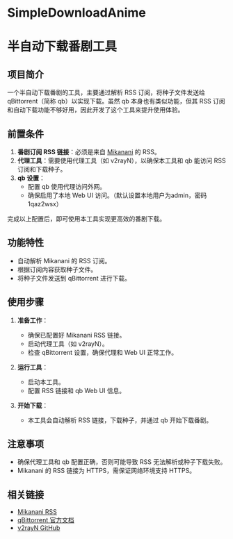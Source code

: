 # SimpleDownloadAnime

# 半自动下载番剧工具

## 项目简介
一个半自动下载番剧的工具，主要通过解析 RSS 订阅，将种子文件发送给 qBittorrent（简称 qb）以实现下载。虽然 qb 本身也有类似功能，但其 RSS 订阅和自动下载功能不够好用，因此开发了这个工具来提升使用体验。

## 前置条件

1. **番剧订阅 RSS 链接**：必须是来自 [Mikanani](https://mikanani.me/) 的 RSS。
2. **代理工具**：需要使用代理工具（如 v2rayN），以确保本工具和 qb 能访问 RSS 订阅和下载种子。
3. **qb 设置**：
    - 配置 qb 使用代理访问外网。
    - 确保启用了本地 Web UI 访问。（默认设置本地用户为admin，密码1qaz2wsx）

完成以上配置后，即可使用本工具实现更高效的番剧下载。

## 功能特性
- 自动解析 Mikanani 的 RSS 订阅。
- 根据订阅内容获取种子文件。
- 将种子文件发送到 qBittorrent 进行下载。

## 使用步骤

1. **准备工作**：
    - 确保已配置好 Mikanani RSS 链接。
    - 启动代理工具（如 v2rayN）。
    - 检查 qBittorrent 设置，确保代理和 Web UI 正常工作。

2. **运行工具**：
    - 启动本工具。
    - 配置 RSS 链接和 qb Web UI 信息。

3. **开始下载**：
    - 本工具会自动解析 RSS 链接，下载种子，并通过 qb 开始下载番剧。

## 注意事项
- 确保代理工具和 qb 配置正确，否则可能导致 RSS 无法解析或种子下载失败。
- Mikanani 的 RSS 链接为 HTTPS，需保证网络环境支持 HTTPS。

## 相关链接
- [Mikanani RSS](https://mikanani.me/)
- [qBittorrent 官方文档](https://www.qbittorrent.org/)
- [v2rayN GitHub](https://github.com/2dust/v2rayN)

